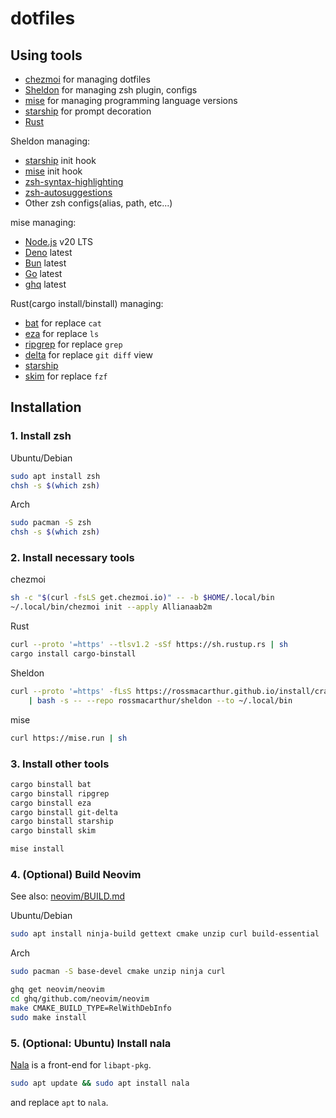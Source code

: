 # dotfiles

## Using tools

- [chezmoi](https://chezmoi.io) for managing dotfiles
- [Sheldon](https://sheldon.cli.rs) for managing zsh plugin, configs
- [mise](https://mise.jdx.dev) for managing programming language versions
- [starship](https://starship.rs) for prompt decoration
- [Rust](https://rust-lang.org)

Sheldon managing:

- [starship](https://starship.rs) init hook
- [mise](https://mise.jdx.dev) init hook
- [zsh-syntax-highlighting](https://github.com/zsh-users/zsh-syntax-highlighting)
- [zsh-autosuggestions](https://github.com/zsh-users/zsh-autosuggestions)
- Other zsh configs(alias, path, etc...)

mise managing:

- [Node.js](https://nodejs.org/) v20 LTS
- [Deno](https://deno.com/) latest
- [Bun](https://bun.sh/) latest
- [Go](https://go.dev/) latest
- [ghq](https://github.com/x-motemen/ghq) latest

Rust(cargo install/binstall) managing:

- [bat](https://github.com/sharkdp/bat) for replace `cat`
- [eza](https://github.com/eza-community/eza) for replace `ls`
- [ripgrep](https://github.com/BurntSushi/ripgrep) for replace `grep`
- [delta](https://github.com/dandavison/delta) for replace `git diff` view
- [starship](https://starship.rs)
- [skim](https://github.com/lotabout/skim) for replace `fzf`

## Installation

### 1. Install zsh

Ubuntu/Debian

```sh
sudo apt install zsh
chsh -s $(which zsh)
```
Arch

```sh
sudo pacman -S zsh
chsh -s $(which zsh)
```

### 2. Install necessary tools

chezmoi
```sh
sh -c "$(curl -fsLS get.chezmoi.io)" -- -b $HOME/.local/bin
~/.local/bin/chezmoi init --apply Allianaab2m
```

Rust

```sh
curl --proto '=https' --tlsv1.2 -sSf https://sh.rustup.rs | sh
cargo install cargo-binstall
```

Sheldon

```sh
curl --proto '=https' -fLsS https://rossmacarthur.github.io/install/crate.sh \
    | bash -s -- --repo rossmacarthur/sheldon --to ~/.local/bin

```

mise
```sh
curl https://mise.run | sh
```

### 3. Install other tools

```sh
cargo binstall bat
cargo binstall ripgrep
cargo binstall eza
cargo binstall git-delta
cargo binstall starship
cargo binstall skim
```

```sh
mise install
```

### 4. (Optional) Build Neovim

See also: [neovim/BUILD.md](https://github.com/neovim/neovim/blob/master/BUILD.md)

Ubuntu/Debian
```sh
sudo apt install ninja-build gettext cmake unzip curl build-essential
```

Arch
```sh
sudo pacman -S base-devel cmake unzip ninja curl
```

```sh
ghq get neovim/neovim
cd ghq/github.com/neovim/neovim
make CMAKE_BUILD_TYPE=RelWithDebInfo
sudo make install
```
### 5. (Optional: Ubuntu) Install nala

[Nala](https://github.com/volitank/nala) is a front-end for `libapt-pkg`.

```sh
sudo apt update && sudo apt install nala
```

and replace `apt` to `nala`.

